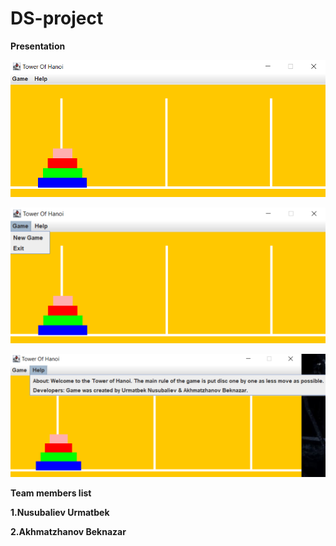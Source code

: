 # DS-project

**Presentation**




![Image of website](https://github.com/Urmatbek-312/DS-project/blob/main/image/image%201.png)

![Image of website](https://github.com/Urmatbek-312/DS-project/blob/main/image/image%202.png)

![Image of website](https://github.com/Urmatbek-312/DS-project/blob/main/image/image%203.png)

**Team members list**

**1.Nusubaliev Urmatbek**

**2.Akhmatzhanov Beknazar**
